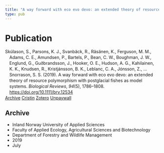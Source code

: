 ```yaml
---
title: "A way forward with eco evo devo: an extended theory of resource polymorphism with postglacial fishes as model systems"
type: pub
---
```

<h1>Publication</h1>
<article id="csl-bib-container-NPPHRGNT" class="csl-bib-container">
  <div class="csl-bib-body" style="line-height: 1.35; padding-left: 1em; text-indent:-1em;">
  <div class="csl-entry">Sk&#xFA;lason, S., Parsons, K. J., Svanb&#xE4;ck, R., R&#xE4;s&#xE4;nen, K., Ferguson, M. M., Adams, C. E., Amundsen, P., Bartels, P., Bean, C. W., Boughman, J. W., Englund, G., Gu&#xF0;brandsson, J., Hooker, O. E., Hudson, A. G., Kahilainen, K. K., Knudsen, R., Kristj&#xE1;nsson, B. K., Leblanc, C. A., J&#xF3;nsson, Z., &#x2026; Snorrason, S. S. (2019). A way forward with eco evo devo: an extended theory of resource polymorphism with postglacial fishes as model systems. <i>Biological Reviews</i>, <i>94</i>(5), 1786&#x2013;1808. <a href="https://doi.org/10.1111/brv.12534">https://doi.org/10.1111/brv.12534</a></div>
</div>
  <div class="csl-bib-buttons">
    <a href="#taxonomy-article-NPPHRGNT" class="csl-bib-button">Archive</a>
    <a href="https://app.cristin.no/results/show.jsf?id=1712040" alt="Cristin URL" class="csl-bib-button">Cristin</a>
    <a href="http://zotero.org/groups/5022929/items/NPPHRGNT" alt="Zotero URL" class="csl-bib-button">Zotero</a>
    <a href="https://onlinelibrary.wiley.com/doi/pdfdirect/10.1111/brv.12534" class="csl-bib-button">Unpaywall</a>
  </div>
  <div id="csl-bib-meta-container-NPPHRGNT"></div>
</article>
<div id="csl-bib-meta-NPPHRGNT" class="csl-bib-meta">
  <article id="taxonomy-article-NPPHRGNT" class="taxonomy-article">
    <h1>Archive</h1>
    <ul>
      <li>Inland Norway University of Applied Sciences</li>
      <li>Faculty of Applied Ecology, Agricultural Sciences and Biotechnology</li>
      <li>Department of Forestry and Wildlife Management</li>
      <li>2019</li>
      <li>July</li>
    </ul>
  </article>
</div>
